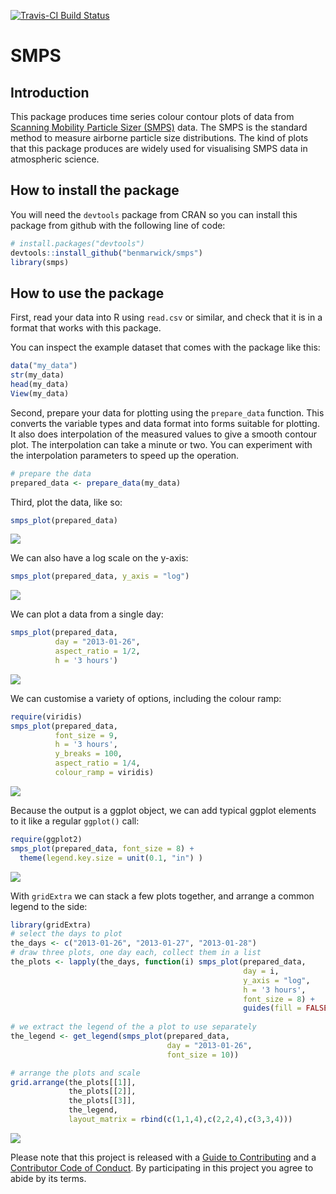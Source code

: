 <!-- README.md is generated from README.Rmd. Please edit that file -->
[![Travis-CI Build Status](https://travis-ci.org/benmarwick/smps.svg?branch=master)](https://travis-ci.org/benmarwick/smps)

SMPS
====

Introduction
------------

This package produces time series colour contour plots of data from [Scanning Mobility Particle Sizer (SMPS)](https://en.wikipedia.org/wiki/Scanning_mobility_particle_sizer) data. The SMPS is the standard method to measure airborne particle size distributions. The kind of plots that this package produces are widely used for visualising SMPS data in atmospheric science.

How to install the package
--------------------------

You will need the `devtools` package from CRAN so you can install this package from github with the following line of code:

``` r
# install.packages("devtools")
devtools::install_github("benmarwick/smps")
library(smps)
```

How to use the package
----------------------

First, read your data into R using `read.csv` or similar, and check that it is in a format that works with this package.

You can inspect the example dataset that comes with the package like this:

``` r
data("my_data")
str(my_data)
head(my_data)
View(my_data)
```

Second, prepare your data for plotting using the `prepare_data` function. This converts the variable types and data format into forms suitable for plotting. It also does interpolation of the measured values to give a smooth contour plot. The interpolation can take a minute or two. You can experiment with the interpolation parameters to speed up the operation.

``` r
# prepare the data
prepared_data <- prepare_data(my_data)
```

Third, plot the data, like so:

``` r
smps_plot(prepared_data)
```

![](figures/README-unnamed-chunk-5-1.png)<!-- -->

We can also have a log scale on the y-axis:

``` r
smps_plot(prepared_data, y_axis = "log")
```

![](figures/README-unnamed-chunk-6-1.png)<!-- -->

We can plot a data from a single day:

``` r
smps_plot(prepared_data, 
          day = "2013-01-26", 
          aspect_ratio = 1/2, 
          h = '3 hours')
```

![](figures/README-unnamed-chunk-7-1.png)<!-- -->

We can customise a variety of options, including the colour ramp:

``` r
require(viridis)
smps_plot(prepared_data, 
          font_size = 9, 
          h = '3 hours',
          y_breaks = 100,
          aspect_ratio = 1/4,
          colour_ramp = viridis) 
```

![](figures/README-unnamed-chunk-8-1.png)<!-- -->

Because the output is a ggplot object, we can add typical ggplot elements to it like a regular `ggplot()` call:

``` r
require(ggplot2)
smps_plot(prepared_data, font_size = 8) + 
  theme(legend.key.size = unit(0.1, "in") )
```

![](figures/README-unnamed-chunk-9-1.png)<!-- -->

With `gridExtra` we can stack a few plots together, and arrange a common legend to the side:

``` r
library(gridExtra)
# select the days to plot
the_days <- c("2013-01-26", "2013-01-27", "2013-01-28")
# draw three plots, one day each, collect them in a list
the_plots <- lapply(the_days, function(i) smps_plot(prepared_data, 
                                                    day = i, 
                                                    y_axis = "log",  
                                                    h = '3 hours', 
                                                    font_size = 8) +   
                                                    guides(fill = FALSE))
  
# we extract the legend of the a plot to use separately
the_legend <- get_legend(smps_plot(prepared_data, 
                                   day = "2013-01-26", 
                                   font_size = 10))

# arrange the plots and scale
grid.arrange(the_plots[[1]], 
             the_plots[[2]], 
             the_plots[[3]], 
             the_legend, 
             layout_matrix = rbind(c(1,1,4),c(2,2,4),c(3,3,4)))
```

![](figures/README-unnamed-chunk-10-1.png)<!-- -->

Please note that this project is released with a [Guide to Contributing](CONTRIBUTING.md) and a [Contributor Code of Conduct](CONDUCT.md). By participating in this project you agree to abide by its terms.
